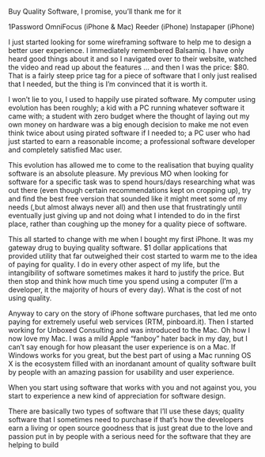 Buy Quality Software, I promise, you’ll thank me for it

1Password
OmniFocus (iPhone & Mac)
Reeder (iPhone)
Instapaper (iPhone)

I just started looking for some wireframing software to help me to design a better user experience. I immediately remembered Balsamiq. I have only heard good things about it and so I navigated over to their website, watched the video and read up about the features … and then I was the price: $80. That is a fairly steep price tag for a piece of software that I only just realised that I needed, but the thing is I’m convinced that it is worth it. 

I won’t lie to you, I used to happily use pirated software. My computer using evolution has been roughly; a kid with a PC running whatever software it came with; a student with zero budget where the thought of laying out my own money on hardware was a big enough decision to make me not even think twice about using pirated software if I needed to; a PC user who had just started to earn a reasonable income; a professional software developer and completely satisfied Mac user.

This evolution has allowed me to come to the realisation that buying quality software is an absolute pleasure. My previous MO when looking for software for a specific task was to spend hours/days researching what was out there (even though certain recommendations kept on cropping up), try and find the best free version that sounded like it might meet some of my needs (,but almost always never all) and then use that frustratingly until eventually just giving up and not doing what I intended to do in the first place, rather than coughing up the money for a quality piece of software.

This all started to change with me when I bought my first iPhone. It was my gateway drug to buying quality software. $1 dollar applications that provided utility that far outweighed their cost started to warm me to the idea of paying for quality. I do in every other aspect of my life, but the intangibility of software sometimes makes it hard to justify the price. But then stop and think how much time you spend using a computer (I’m a developer, it the majority of hours of every day). What is the cost of not using quality. 

Anyway to cary on the story of iPhone software purchases, that led me onto paying for extremely useful web services (RTM, pinboard.it). Then I started working for Unboxed Consulting and was introduced to the Mac. Oh how I now love my Mac. I was a mild Apple “fanboy” hater back in my day, but I can’t say enough for how pleasant the user experience is on a Mac. If Windows works for you great, but the best part of using a Mac running OS X is the ecosystem filled with an inordanant amount of quality software built by people with an amazing passion for usability and user experience. 

When you start using software that works with you and not against you, you start to experience a new kind of appreciation for software design. 

There are basically two types of software that I’ll use these days; quality software that I sometimes need to purchase if that’s how the developers earn a living or open source goodness that is just great due to the love and passion put in by people with a serious need for the software that they are helping to build